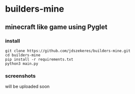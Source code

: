 # builders-mine
## minecraft like game using Pyglet
### install
```
git clone https://github.com/jdszekeres/builders-mine.git
cd builders-mine
pip install -r requirements.txt
python3 main.py
```
### screenshots
will be uploaded soon
